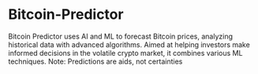 # Bitcoin-Predictor
Bitcoin Predictor uses AI and ML to forecast Bitcoin prices, analyzing historical data with advanced algorithms. Aimed at helping investors make informed decisions in the volatile crypto market, it combines various ML techniques. Note: Predictions are aids, not certainties

